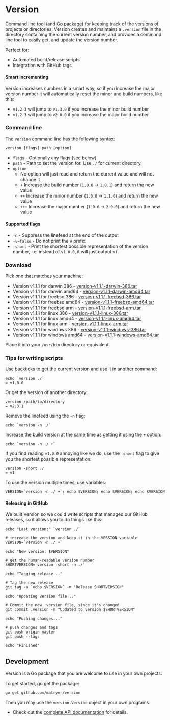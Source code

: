 # Version

Command line tool (and [Go package](#development)) for keeping track of the versions of projects or directories.  Version creates and maintains a `.version` file in the directory containing the current version number, and provides a command line tool to easily get, and update the version number.

Perfect for:

  * Automated build/release scripts
  * Integration with GitHub tags

#### Smart incrementing

Version increases numbers in a smart way, so if you increase the major version number it will automatically reset the minor and build numbers, like this:

  * `v1.2.3` will jump to `v1.3.0` if you increase the minor build number
  * `v1.2.3` will jump to `v2.0.0` if you increase the major build number

### Command line

The `version` command line has the following syntax:

    version [flags] path [option]

  * `flags` - Optionally any flags (see below)
  * `path` - Path to set the version for.  Use `./` for current directory.
  * `option`
    * No option will just read and return the current value and will not change it
    * `+` Increase the build number (`1.0.0` -> `1.0.1`) and return the new value
    * `++` Increase the minor number (`1.0.0` -> `1.1.0`) and return the new value
    * `+++` Increase the major number (`1.0.0` -> `2.0.0`) and return the new value

#### Supported flags

  * `-n` - Suppress the linefeed at the end of the output
  * `-v=false` - Do not print the v prefix
  * `-short` - Print the shortest possible representation of the version number, i.e. instead of `v1.0.0`, it will just output `v1`.

### Download

Pick one that matches your machine:

  * Version v1.1.1 for darwin 386 - [version-v1.1.1-darwin-386.tar](https://github.com/stretchr/version/releases/download/v1.1.1/version-v1.1.1-darwin-386.tar)
  * Version v1.1.1 for darwin amd64 - [version-v1.1.1-darwin-amd64.tar](https://github.com/stretchr/version/releases/download/v1.1.1/version-v1.1.1-darwin-amd64.tar)
  * Version v1.1.1 for freebsd 386 - [version-v1.1.1-freebsd-386.tar](https://github.com/stretchr/version/releases/download/v1.1.1/version-v1.1.1-freebsd-386.tar)
  * Version v1.1.1 for freebsd amd64 - [version-v1.1.1-freebsd-amd64.tar](https://github.com/stretchr/version/releases/download/v1.1.1/version-v1.1.1-freebsd-amd64.tar)
  * Version v1.1.1 for freebsd arm - [version-v1.1.1-freebsd-arm.tar](https://github.com/stretchr/version/releases/download/v1.1.1/version-v1.1.1-freebsd-arm.tar)
  * Version v1.1.1 for linux 386 - [version-v1.1.1-linux-386.tar](https://github.com/stretchr/version/releases/download/v1.1.1/version-v1.1.1-linux-386.tar)
  * Version v1.1.1 for linux amd64 - [version-v1.1.1-linux-amd64.tar](https://github.com/stretchr/version/releases/download/v1.1.1/version-v1.1.1-linux-amd64.tar)
  * Version v1.1.1 for linux arm - [version-v1.1.1-linux-arm.tar](https://github.com/stretchr/version/releases/download/v1.1.1/version-v1.1.1-linux-arm.tar)
  * Version v1.1.1 for windows 386 - [version-v1.1.1-windows-386.tar](https://github.com/stretchr/version/releases/download/v1.1.1/version-v1.1.1-windows-386.tar)
  * Version v1.1.1 for windows amd64 - [version-v1.1.1-windows-amd64.tar](https://github.com/stretchr/version/releases/download/v1.1.1/version-v1.1.1-windows-amd64.tar)

Place it into your `/usr/bin` directory or equivalent.

### Tips for writing scripts

Use backticks to get the current version and use it in another command:

    echo `version ./`
    = v1.0.0

Or get the version of another directory:

    version /path/to/directory
    = v2.3.1

Remove the linefeed using the `-n` flag:

    echo `version -n ./`

Increase the build version at the same time as getting it using the `+` option:

    echo `version -n ./ +`

If you find reading `v1.0.0` annoying like we do, use the `-short` flag to give you the shortest possible representation:

    version -short ./
    = v1

To use the version multiple times, use variables:

    VERSION=`version -n ./ +`; echo $VERSION; echo $VERSION; echo $VERSION

#### Releasing in GitHub

We built Version so we could write scripts that managed our GitHub releases, so it allows you to do things like this:

    echo "Last version:" `version ./`

    # increase the version and keep it in the VERSION variable
    VERSION=`version -n ./ +`

    echo "New version: $VERSION"

    # get the human-readable version number
    SHORTVERSION=`version -short -n ./`

    echo "Tagging release..."

    # Tag the new release
    git tag -a `echo $VERSION` -m "Release SHORTVERSION"

    echo "Updating version file..."

    # Commit the new .version file, since it's changed
    git commit .version -m "Updated to version $SHORTVERSION"

    echo "Pushing changes..."

    # push changes and tags
    git push origin master
    git push --tags

    echo "Finished"

## Development

Version is a Go package that you are welcome to use in your own projects.

To get started, go get the package:

    go get github.com/matryer/version

Then you may use the `version.Version` object in your own programs.

  * Check out the [complete API documentation](http://godoc.org/github.com/stretchr/version) for details.
